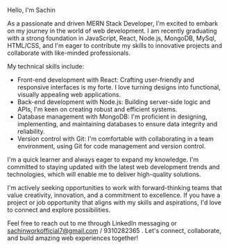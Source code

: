 Hello, I'm Sachin

As a passionate and driven MERN Stack Developer, I'm excited to embark on my journey in the world of web development. I am recently graduating with a strong foundation in JavaScript, React, Node.js, MongoDB, MySql, HTML/CSS, and I'm eager to contribute my skills to innovative projects and collaborate with like-minded professionals.

My technical skills include:

- Front-end development with React: Crafting user-friendly and responsive interfaces is my forte. I love turning designs into functional, visually appealing web applications.
- Back-end development with Node.js: Building server-side logic and APIs, I'm keen on creating robust and efficient systems.
- Database management with MongoDB: I'm proficient in designing, implementing, and maintaining databases to ensure data integrity and reliability.
- Version control with Git: I'm comfortable with collaborating in a team environment, using Git for code management and version control.

I'm a quick learner and always eager to expand my knowledge. I'm committed to staying updated with the latest web development trends and technologies, which will enable me to deliver high-quality solutions.

I'm actively seeking opportunities to work with forward-thinking teams that value creativity, innovation, and a commitment to excellence. If you have a project or job opportunity that aligns with my skills and aspirations, I'd love to connect and explore possibilities.

 Feel free to reach out to me through LinkedIn messaging or sachinworkofficial7@gmail.com / 9310282365 . Let's connect, collaborate, and build amazing web experiences together!
